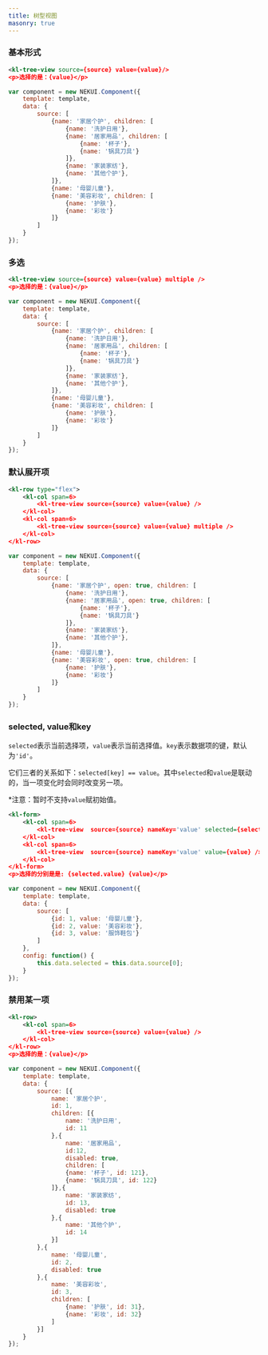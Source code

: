 ```yaml
---
title: 树型视图
masonry: true
---
```


<!-- demo_start -->
### 基本形式

<div class="m-example"></div>

```xml
<kl-tree-view source={source} value={value}/>
<p>选择的是：{value}</p>
```

```javascript
var component = new NEKUI.Component({
    template: template,
    data: {
        source: [
            {name: '家居个护', children: [
                {name: '洗护日用'},
                {name: '居家用品', children: [
                    {name: '杯子'},
                    {name: '锅具刀具'}
                ]},
                {name: '家装家纺'},
                {name: '其他个护'},
            ]},
            {name: '母婴儿童'},
            {name: '美容彩妆', children: [
                {name: '护肤'},
                {name: '彩妆'}
            ]}
        ]
    }
});
```
<!-- demo_end -->

<!-- demo_start -->
### 多选

<div class="m-example"></div>

```xml
<kl-tree-view source={source} value={value} multiple />
<p>选择的是：{value}</p>
```

```javascript
var component = new NEKUI.Component({
    template: template,
    data: {
        source: [
            {name: '家居个护', children: [
                {name: '洗护日用'},
                {name: '居家用品', children: [
                    {name: '杯子'},
                    {name: '锅具刀具'}
                ]},
                {name: '家装家纺'},
                {name: '其他个护'},
            ]},
            {name: '母婴儿童'},
            {name: '美容彩妆', children: [
                {name: '护肤'},
                {name: '彩妆'}
            ]}
        ]
    }
});
```
<!-- demo_end -->

<!-- demo_start -->
### 默认展开项

<div class="m-example"></div>

```xml
<kl-row type="flex">
    <kl-col span=6>
        <kl-tree-view source={source} value={value} />
    </kl-col>
    <kl-col span=6>
        <kl-tree-view source={source} value={value} multiple />
    </kl-col>
</kl-row>
```

```javascript
var component = new NEKUI.Component({
    template: template,
    data: {
        source: [
            {name: '家居个护', open: true, children: [
                {name: '洗护日用'},
                {name: '居家用品', open: true, children: [
                    {name: '杯子'},
                    {name: '锅具刀具'}
                ]},
                {name: '家装家纺'},
                {name: '其他个护'},
            ]},
            {name: '母婴儿童'},
            {name: '美容彩妆', open: true, children: [
                {name: '护肤'},
                {name: '彩妆'}
            ]}
        ]
    }
});
```
<!-- demo_end -->

<!-- demo_start -->
### selected, value和key

`selected`表示当前选择项，`value`表示当前选择值。`key`表示数据项的键，默认为`'id'`。

它们三者的关系如下：`selected[key] == value`。其中`selected`和`value`是联动的，当一项变化时会同时改变另一项。

*注意：暂时不支持`value`赋初始值。

<div class="m-example"></div>

```xml
<kl-form>
    <kl-col span=6>
        <kl-tree-view  source={source} nameKey='value' selected={selected} />
    </kl-col>
    <kl-col span=6>
        <kl-tree-view  source={source} nameKey='value' value={value} />
    </kl-col>
</kl-form>
<p>选择的分别是是: {selected.value} {value}</p>
```

```javascript
var component = new NEKUI.Component({
    template: template,
    data: {
        source: [
            {id: 1, value: '母婴儿童'},
            {id: 2, value: '美容彩妆'},
            {id: 3, value: '服饰鞋包'}
        ]
    },
    config: function() {
        this.data.selected = this.data.source[0];
    }
});
```
<!-- demo_end -->

<!-- demo_start -->
### 禁用某一项

<div class="m-example"></div>

```xml
<kl-row>
    <kl-col span=6>
        <kl-tree-view source={source} value={value} />
    </kl-col>
</kl-row>
<p>选择的是：{value}</p>
```

```javascript
var component = new NEKUI.Component({
    template: template,
    data: {
        source: [{   
            name: '家居个护', 
            id: 1,
            children: [{
                name: '洗护日用',
                id: 11
            },{
                name: '居家用品',
                id:12,
                disabled: true,
                children: [
                {name: '杯子', id: 121},
                {name: '锅具刀具', id: 122}
            ]},{
                name: '家装家纺', 
                id: 13,
                disabled: true
            },{
                name: '其他个护',
                id: 14
            }]
        },{
            name: '母婴儿童', 
            id: 2,
            disabled: true
        },{
            name: '美容彩妆', 
            id: 3,
            children: [
                {name: '护肤', id: 31},
                {name: '彩妆', id: 32}
            ]
        }]
    }
});
```
<!-- demo_end -->
